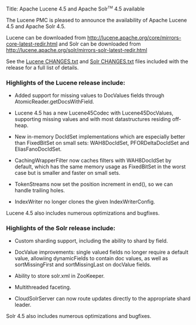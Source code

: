 Title: Apache Lucene 4.5 and Apache Solr<span style="vertical-align: super; font-size: xx-small">TM</span> 4.5 available

The Lucene PMC is pleased to announce the availability
of Apache Lucene 4.5 and Apache Solr 4.5.

Lucene can be downloaded from <http://lucene.apache.org/core/mirrors-core-latest-redir.html>
and Solr can be downloaded from <http://lucene.apache.org/solr/mirrors-solr-latest-redir.html>

See the [Lucene CHANGES.txt](/core/4_5_0/changes/Changes.html) and
[Solr CHANGES.txt](/solr/4_5_0/changes/Changes.html) files included
with the release for a full list of details.

### Highlights of the Lucene release include:

* Added support for missing values to DocValues fields through
  AtomicReader.getDocsWithField.

* Lucene 4.5 has a new Lucene45Codec with Lucene45DocValues, supporting missing
  values and with most datastructures residing off-heap.

* New in-memory DocIdSet implementations which are especially better than
  FixedBitSet on small sets: WAH8DocIdSet, PFORDeltaDocIdSet and EliasFanoDocIdSet.

* CachingWrapperFilter now caches filters with WAH8DocIdSet by default, which
  has the same memory usage as FixedBitSet in the worst case but is smaller and faster on small sets.

* TokenStreams now set the position increment in end(), so we can handle trailing holes.

* IndexWriter no longer clones the given IndexWriterConfig.

Lucene 4.5 also includes numerous optimizations and bugfixes.

### Highlights of the Solr release include:

* Custom sharding support, including the ability to shard by field.

* DocValue improvements: single valued fields no longer require a default
  value, allowiing dynamicFields to contain doc values, as well as
  sortMissingFirst and sortMissingLast on docValue fields.

* Ability to store solr.xml in ZooKeeper.

* Multithreaded faceting.

* CloudSolrServer can now route updates directly to the appropriate shard
  leader.

Solr 4.5 also includes numerous optimizations and bugfixes.
